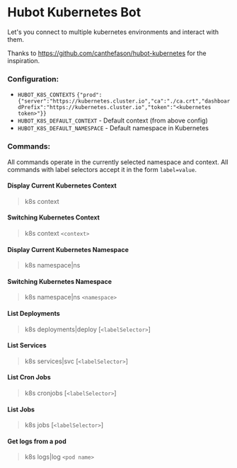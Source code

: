 # Hubot Kubernetes Bot
Let's you connect to multiple kubernetes environments and interact with them.

Thanks to https://github.com/canthefason/hubot-kubernetes for the inspiration.

### Configuration:
- `HUBOT_K8S_CONTEXTS` `{"prod":{"server":"https://kubernetes.cluster.io","ca":"./ca.crt","dashboardPrefix":"https://kubernetes.cluster.io","token":"<kubernetes token>"}}`
- `HUBOT_K8S_DEFAULT_CONTEXT` - Default context (from above config)
- `HUBOT_K8S_DEFAULT_NAMESPACE` - Default namespace in Kubernetes

### Commands:

All commands operate in the currently selected namespace and context. All commands with label selectors accept it in the form `label=value`.

#### Display Current Kubernetes Context
> k8s context

#### Switching Kubernetes Context
> k8s context `<context>`

#### Display Current Kubernetes Namespace
> k8s namespace|ns

#### Switching Kubernetes Namespace
> k8s namespace|ns `<namespace>`

#### List Deployments
> k8s deployments|deploy [`<labelSelector>`]

#### List Services
> k8s services|svc [`<labelSelector>`]

#### List Cron Jobs
> k8s cronjobs [`<labelSelector>`]

#### List Jobs
> k8s jobs [`<labelSelector>`]

#### Get logs from a pod
> k8s logs|log `<pod name>`
